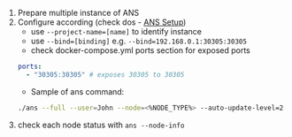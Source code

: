 1. Prepare multiple instance of ANS
2. Configure according (check dos - [ANS Setup](https://github.com/<%Repository%>/wiki/setup/ANS))
    - use `--project-name=[name]` to identify instance
    - use `--bind=[binding]` e.g. `--bind=192.168.0.1:30305:30305`
    - check docker-compose.yml ports section for exposed ports
    ```yml
    ports:
      - "30305:30305" # exposes 30305 to 30305
    ```
    - Sample of ans command:
    ```sh
    ./ans --full --user=John --node=<%NODE_TYPE%> --auto-update-level=2 --bind=192.168.0.1:30305:30305
    ```
3. check each node status with `ans --node-info`